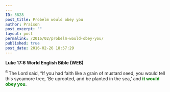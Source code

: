 ```yaml
---
---
ID: 5828
post_title: Probelm would obey you
author: Praison
post_excerpt: ""
layout: post
permalink: /2016/02/probelm-would-obey-you/
published: true
post_date: 2016-02-26 18:57:29
---
```

<strong><span class="passage-display-bcv">Luke 17:6
</span><span class="passage-display-version">World English Bible (WEB)</span></strong>

<span id="en-WEB-25658" class="text Luke-17-6"><sup class="versenum">6 </sup>The Lord said, <span class="woj">“If you had faith like a grain of mustard seed, you would tell this sycamore tree, ‘Be uprooted, and be planted in the sea,’ and <strong><span style="color: #008000;">it would obey you</span></strong>.</span></span>